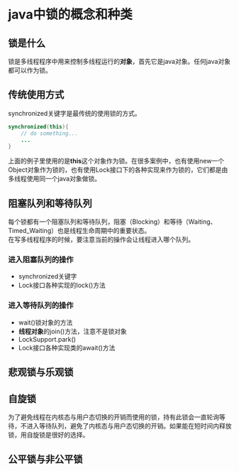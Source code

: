 # java中锁的概念和种类

## 锁是什么

锁是多线程程序中用来控制多线程运行的**对象**，首先它是java对象。任何java对象都可以作为锁。

## 传统使用方式

synchronized关键字是最传统的使用锁的方式。

``` java
synchronized(this){
    // do something...
    ...
}
```

上面的例子里使用的是**this**这个对象作为锁。在很多案例中，也有使用new一个Object对象作为锁的，也有使用Lock接口下的各种实现来作为锁的，它们都是由多线程使用同一个java对象做锁。  

## 阻塞队列和等待队列

每个锁都有一个阻塞队列和等待队列，阻塞（Blocking）和等待（Waiting、Timed_Waiting）也是线程生命周期中的重要状态。  
在写多线程程序的时候，要注意当前的操作会让线程进入哪个队列。  

### 进入阻塞队列的操作

* synchronized关键字
* Lock接口各种实现的lock()方法

### 进入等待队列的操作

* wait()锁对象的方法
* **线程对象**的join()方法，注意不是锁对象
* LockSupport.park()
* Lock接口各种实现类的await()方法

## 悲观锁与乐观锁

## 自旋锁

为了避免线程在内核态与用户态切换的开销而使用的锁，持有此锁会一直轮询等待，不进入等待队列，避免了内核态与用户态切换的开销。如果能在短时间内释放锁，用自旋锁是很好的选择。

## 公平锁与非公平锁